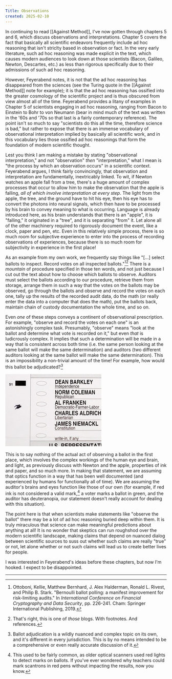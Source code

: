 ```yaml
---
Title: Observations
created: 2025-02-10
---
```

In continuing to read [[Against Method]], I've now gotten through chapters 5 and 6, which discuss observations and interpretations. Chapter 5 covers the fact that basically all scientific endeavors frequently include ad hoc reasoning that isn't striclty based in observation or fact. In the very early literature, such ad hoc reasoning was made explicit in the text, which causes modern audiences to look down at those scientists (Bacon, Galileo, Newton, Descartes, etc.) as less than rigorous specifically due to their admissions of such ad hoc reasoning. 

However, Feyerabend notes, it is not that the ad hoc reasoning has disappeared from the sciences (see the Turing quote in the [[Against Method]] note for example); it is that the ad hoc reasoning has ossified into the greater cosmology of the scientific project and is thus obscured from view almost all of the time. Feyerabend provides a litany of examples in Chapter 5 of scientists engaging in ad hoc reasoning, ranging from Bacon to Einstein to Bohr to von Neumann (bear in mind much of the text was written in the '60s and '70s so that last is a fairly contemporary reference). The point isn't so much to say "scientists do this all the time, therefore science is bad," but rather to expose that there is an immense vocabulary of observational interpretation implied by basically all scientific work, and in this vocabulary lies those ossified ad hoc reasonings that form the foundation of modern scientific thought.

Lest you think I am making a mistake by stating "observational interpretation," and not "observation" *then* "interpretation," what I mean is "the process by which an observation occurs" in a scientific context. Feyerabend argues, I think fairly convincingly, that observation and interpretation are fundamentally, inextricably linked. To wit, if Newton watches an apple fall from a tree, there's a huge amount of complex processes that occur to allow him to make the observation that the apple is falling, _all of which involve interpretation at every step_. The light from the apple, the tree, and the ground have to hit his eye, then his eye has to convert the photons into neural signals, which then have to be processed by his brain to convey meaning to what is occurring. Language is already introduced here, as his brain understands that there is an "apple", it is "falling," it originated in a "tree", and it is separating "from" it. Let alone all of the other machinery required to rigorously document the event, like a clock, paper and pen, etc. Even in this relatively simple process, there is so much room for subjective experience to enter into the process of recording observations of experiences, because there is so much room for subjectivity in experience in the first place! 

As an example from my own work, we frequently say things like "\[...\] select ballots to inspect. Record votes on all inspected ballots."[^1][^2] There is a *mountain* of procedure specified in those ten words, and not just because I cut out the text about how to choose which ballots to observe. Auditors must select the ballots according to our procedure, retrieve them from storage, arrange them in such a way that the votes on the ballots may be observed, go through the ballots and observe and record the votes on each one, tally up the results of the recorded audit data, do the math (or really enter the data into a computer that does the math), put the ballots back, maintain chain of custody documentation the whole time, and so on.

Even *one* of these steps conveys a continent of observational prescription. For example, "observe and record the votes on each one" is an astonishingly complex task. Presumably, "observe" means "look at the ballot and determine what vote is recorded on it," but even _that_ is ludicrously complex. It implies that such a determination will be made in a way that is consistent across both time (i.e. the same person looking at the same ballot will make the same determination) and auditors (two different auditors looking at the same ballot will make the same determination). This is an impossibility a non-trivial amount of the time! For example, how would this ballot be adjudicated?[^3]

![an ambiguously marked ballot](Assets/markballot.jpg)

This is to say nothing of the actual act of observing a ballot in the first place, which involves the complex workings of the human eye and brain, and light, as previously discuss with Newton and the apple, properties of ink and paper, and so much more. In making that statement, we are assuming that optics function in a way that has been well documented (and experienced by humans for functionally all of time). We are assuming the auditor's brains and eyes function like those of our own (for example, if red ink is not considered a valid mark,[^4] a voter marks a ballot in green, and the auditor has deuteranopia, our statement doesn't really account for dealing with this situation).

The point here is that when scientists make statements like "observe the ballot" there may be a lot of ad hoc reasoning buried deep within them. It is truly miraculous that science can make meaningful predictions about anything at all! It is no wonder that skeptics can run roughshod over the modern scientific landscape, making claims that depend on nuanced dialog between scientific sources to suss out whether such claims are really "true" or not, let alone whether or not such claims will lead us to create better lives for people. 

I was interested in Feyerabend's ideas before these chapters, but now I'm hooked. I expect to be disappointed. 

----

[^1]: Ottoboni, Kellie, Matthew Bernhard, J. Alex Halderman, Ronald L. Rivest, and Philip B. Stark. "Bernoulli ballot polling: a manifest improvement for risk-limiting audits." In _International Conference on Financial Cryptography and Data Security_, pp. 226-241. Cham: Springer International Publishing, 2019. 

[^2]: That's right, this is one of _those_ blogs. With footnotes. And references. 

[^3]: Ballot adjudication is a wildly nuanced and complex topic on its own, and it's different in every jurisdiction. This is by no means intended to be a comprehensive or even really accurate discussion of it.

[^4]: This used to be fairly common, as older optical scanners used red lights to detect marks on ballots. If you've ever wondered why teachers could mark scantrons in red pens without impacting the results, now you know. 

